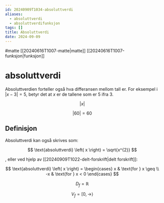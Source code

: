 ```yaml
---
id: 20240909T1034-absoluttverdi
aliases:
  - absoluttverdi
  - absoluttverdifunksjon
tags: []
title: Absoluttverdi
date: 2024-09-09
---
```


#matte [[20240616T1007-matte|matte]] [[20240616T1007-funksjon|funksjon]]

# absoluttverdi

Absoluttverdien forteller også hva differansen mellom tall er. For eksempel i $\left| x-3 \right| = 5$, betyr det at $x$ er de tallene som er $5$ ifra $3$.

$$
\left| x \right|
$$

$$
\left| 60 \right| = 60
$$

## Definisjon

Absoluttverdi kan også skrives som:

$$
\text{absoluttverdi} \left( x \right) = \sqrt{x^{2}}
$$

, eller ved hjelp av [[20240909T1022-delt-forskrift|delt forskrift]]:

$$
\text{absoluttverdi} \left( x \right) = \begin{cases}
x & \text{for } x \geq \\
-x & \text{for } x < 0
\end{cases}
$$

$$
D_f = \mathbb{R}
$$

$$
V_f = \left[ 0, \rightarrow \right\rangle
$$
